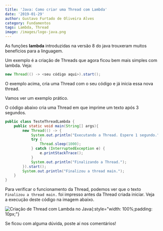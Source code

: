 ```yaml
---
title: 'Java: Como criar uma Thread com Lambda'
date: '2019-01-29'
author: Gustavo Furtado de Oliveira Alves
category: Fundamentos
tags: Lambda, Thread
image: /images/logo-java.png
---
```


As funções **lambda** introduzidas na versão 8 do java trouxeram muitos benefícios para a linguagem.

Um exemplo é a criação de Threads que agora ficou bem mais simples com lambda. Veja:

```java
new Thread(() -> <seu código aqui>).start();
```

O exemplo acima, cria uma Thread com o seu código e já inicia essa nova thread.

Vamos ver um exemplo prático.

O código abaixo cria uma Thread em que imprime um texto após 3 segundos.

```java
public class TesteThreadLambda {
	public static void main(String[] args){
		new Thread(() -> {
			System.out.println("Executando a Thread. Espere 1 segundo.");
			try {
				Thread.sleep(1000);
			} catch (InterruptedException e) {
				e.printStackTrace();
			}
			System.out.println("Finalizando a Thread.");
		}).start();
		System.out.println("Finalizou a thread main.");
	}
}
```
Para verificar o funcionamento da Thread, podemos ver que o texto `Finalizou a thread main.` foi impresso antes da Thread criada iniciar.
Veja a execução deste código na imagem abaixo.

![Criação de Thread com Lambda no Java](/images/thread-com-lambda.gif){:style="width: 100%;padding: 10px;"}

Se ficou com alguma dúvida, poste aí nos comentários!